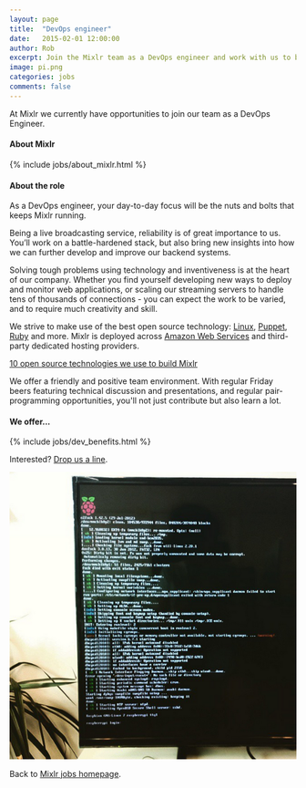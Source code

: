 ```yaml
---
layout: page
title:  "DevOps engineer"
date:   2015-02-01 12:00:00
author: Rob
excerpt: Join the Mixlr team as a DevOps engineer and work with us to build the world's biggest audio broadcasting platform.
image: pi.png
categories: jobs
comments: false
---
```


At Mixlr we currently have opportunities to join our team as a DevOps Engineer.

#### About Mixlr

{% include jobs/about_mixlr.html %}

#### About the role

As a DevOps engineer, your day-to-day focus will be the nuts and bolts that keeps Mixlr running.

Being a live broadcasting service, reliability is of great importance to us. You’ll work on a battle-hardened stack, but also bring new insights into how we can further develop and improve our backend systems.

Solving tough problems using technology and inventiveness is at the heart of our company. Whether you find yourself developing new ways to deploy and monitor web applications, or scaling our streaming servers to handle tens of thousands of connections - you can expect the work to be varied, and to require much creativity and skill.

We strive to make use of the best open source technology: [Linux](https://www.linux.com/), [Puppet](https://puppetlabs.com/), [Ruby](https://www.ruby-lang.org/en/) and more. Mixlr is deployed across [Amazon Web Services](https://aws.amazon.com/) and third-party dedicated hosting providers.

[10 open source technologies we use to build Mixlr](http://tech.mixlr.com/development/2016/02/02/10-open-source-technologies-at-mixlr.html)

We offer a friendly and positive team environment. With regular Friday beers featuring technical discussion and presentations, and regular pair-programming opportunities, you'll not just contribute but also learn a lot.


#### We offer...

{% include jobs/dev_benefits.html %}

Interested? [Drop us a line](mailto:jobs@mixlr.com).

![Mixlr Raspberry Pi](/images/pi.png)

Back to [Mixlr jobs homepage](/jobs).
